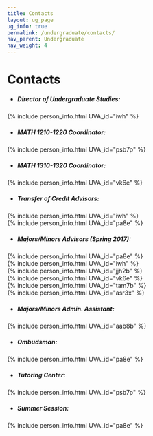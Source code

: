 ```yaml
---
title: Contacts
layout: ug_page
ug_info: true
permalink: /undergraduate/contacts/
nav_parent: Undergraduate
nav_weight: 4
---
```


<h1 class="mb-4">Contacts</h1>


- ##### Director of Undergraduate Studies:<br>
{% include person_info.html UVA_id="iwh" %}

- ##### MATH 1210-1220 Coordinator:<br>
{% include person_info.html UVA_id="psb7p" %}

- ##### MATH 1310-1320 Coordinator:<br>
{% include person_info.html UVA_id="vk6e" %}

- ##### Transfer of Credit Advisors:<br>
{% include person_info.html UVA_id="iwh" %}<br>
{% include person_info.html UVA_id="pa8e" %}

- ##### Majors/Minors Advisors (Spring 2017):<br>
{% include person_info.html UVA_id="pa8e" %}<br>
{% include person_info.html UVA_id="iwh" %}<br>
{% include person_info.html UVA_id="jjh2b" %}<br>
{% include person_info.html UVA_id="vk6e" %}<br>
{% include person_info.html UVA_id="tam7b" %}<br>
{% include person_info.html UVA_id="asr3x" %}

- ##### Majors/Minors Admin. Assistant:<br>
{% include person_info.html UVA_id="aab8b" %}

- ##### Ombudsman:<br>
{% include person_info.html UVA_id="pa8e" %}

- ##### Tutoring Center:<br>
{% include person_info.html UVA_id="psb7p" %}

- ##### Summer Session:<br>
{% include person_info.html UVA_id="pa8e" %}
